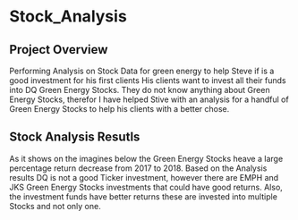 # Stock_Analysis

## Project Overview
Performing Analysis on Stock Data for green energy to help Steve if  is a good investment for his first clients
His clients want to invest all their funds into DQ Green Energy Stocks.  They do not know anything about Green Energy Stocks, therefor I have helped Stive with an analysis for a handful of Green Energy Stocks to help his clients with a better chose.

## Stock Analysis Resutls
As it shows on the imagines below the Green Energy Stocks heave a large percentage return decrease from 2017 to 2018. Based on the Analysis results DQ is not a good Ticker investment, however there are EMPH and JKS Green Energy Stocks investments that could have good returns.  Also, the investment funds have better returns these are invested into multiple Stocks and not only one.
